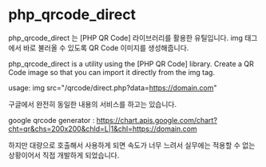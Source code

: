 # php_qrcode_direct

php_qrcode_direct 는 [PHP QR Code] 라이브러리를 활용한 유틸입니다.
img 태그에서 바로 불러올 수 있도록 QR Code 이미지를 생성해줍니다. 

php_qrcode_direct is a utility using the [PHP QR Code] library.
Create a QR Code image so that you can import it directly from the img tag.


usage:
img src="/qrcode/direct.php?data=https://domain.com"



구글에서 완전히 동일한 내용의 서비스를 하고는 있습니다.

google qrcode generator : https://chart.apis.google.com/chart?cht=qr&chs=200x200&chld=L|1&chl=https://domain.com


하지만 대량으로 호출해서 사용하게 되면
속도가 너무 느려서 실무에는 적용할 수 없는 상황이어서 직접 개발하게 되었습니다.

